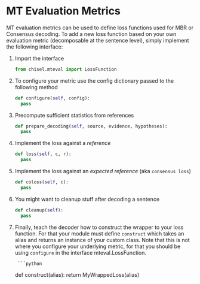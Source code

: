 # MT Evaluation Metrics

MT evaluation metrics can be used to define loss functions used for MBR or Consensus decoding.
To add a new loss function based on your own evaluation metric (decomposable at the sentence level), simply implement the following interface:


1. Import the interface

    ```python
    from chisel.mteval import LossFunction
    ```

2. To configure your metric use the config dictionary passed to the following method

    ```python
    def configure(self, config):
      pass
    ```
    
3. Precompute sufficient statistics from references

    ```python
    def prepare_decoding(self, source, evidence, hypotheses):
      pass
    ```
    
4. Implement the loss against a *reference*

    ```python
    def loss(self, c, r):
      pass
    ```
    

5. Implement the loss against an *expected reference* (aka `consensus loss`)

    ```python
    def coloss(self, c):
      pass
    ```


6. You might want to cleanup stuff after decoding a sentence

    ```python
    def cleanup(self):
      pass
    ```

7. Finally, teach the decoder how to construct the wrapper to your loss function. For that your module must define `construct` which takes an alias and returns an instance of your custom class. Note that this is not where you configure your underlying metric, for that you should be using `configure` in the interface mteval.LossFunction.

        ```python
    def construct(alias):
            return MyWrappedLoss(alias)
    ```


